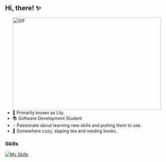 ## Hi, there! ✨

<div style="overflow: hidden;">
    <img align="right" width="480" height="300" alt="GIF" src="https://www.iiserkol.ac.in/~cds/assets/image/intro_to_comp_programming.jpg"  alt="ERROR">

- 🌸 Primarily known as Lily.
- 📚 Software Development Student
- 💡 Passionate about learning new skills and putting them to use.
- 📍 Somewhere cozy, sipping tea and reading books.

### Skills
[![My Skills](https://skillicons.dev/icons?i=python)](https://skillicons.dev)

<!---
liviadfsilva/liviadfsilva is a ✨ special ✨ repository because its `README.md` (this file) appears on your GitHub profile.
You can click the Preview link to take a look at your changes.
--->
